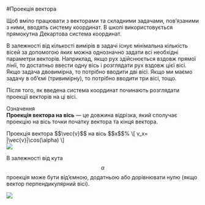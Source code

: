 #Проекція вектора

Щоб вмiло працювати з векторами та складними задачами, пов’язаними з ними,
вводять систему координат. В школi використовується прямокутна Декартова
система координат.


В залежностi вiд кiлькостi вимiрiв в задачi iснує мiнiмальна кiлькiсть вiсей за допомогою яких можна однозначно задати всi необхiднi параметри векторiв. Наприклад, якщо рух здiйснюється вздовж прямої лiнiї, то достатньо ввести одну вiсь i розглядати рух вздовж цiєї вiсi. Якщо задача двовимiрна, то потрiбно вводити двi вiсi. Якщо ми маємо задачу в об’ємi (тривимiрну), то потрiбно вводити три вiсi, тощо.


Пiсля того, як введена система координат починають розглядати проекцiї векторiв на цi вiсi.


<div class="eoz-wrap">
<span class="eoz">Означення</span>
<div class="eoz-text">
<b>Проекцiя вектора на вiсь</b> — це довжина вiдрiзка, який сполучає проекцiю на вiсь точки початку вектора та кiнця вектора.</br>
<p></p>
<p1>Проекцiя вектора $$\vec{v}$$</p1> на вісь $$x$$% 
\[ v_x= |\vec{v}|\cos(\alpha) \]
</div>
</div>

<img src="https://rawgit.com/chudaol/ed-era-book-physics/master/images/chapter_1/11.svg" class="image"/>

В залежностi вiд кута $$\alpha$$ проекцiя може бути вiд’ємною, додатньою або дорiвнювати нулю (якщо вектор перпендикулярний вiсi).

<img src="https://rawgit.com/chudaol/ed-era-book-physics/master/images/chapter_1/12.svg" class="image"/>

